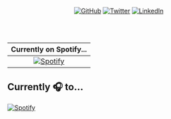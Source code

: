 <p align="center">
  <a href="https://github.com/dwyn"><img src="https://img.shields.io/github/followers/dwyn.svg?label=GitHub&style=social" alt="GitHub"></a>
  <a href="https://twitter.com/dwyn"><img src="https://img.shields.io/twitter/follow/dwyn?label=Twitter&style=social" alt="Twitter"></a>
  <a href="https://www.linkedin.com/in/dwyn"><img src="https://img.shields.io/badge/LinkedIn--_.svg?style=social&logo=linkedin" alt="LinkedIn"></a>
</p>

<br/>
<br/>

<p align="center">

| Currently on Spotify... |
| :----:      |
| [![Spotify](https://spotify-readme.dwyn.vercel.app/api/spotify)](https://open.spotify.com/user/dwayne.)      |

</p>




## Currently 🎧 to...
[![Spotify](https://spotify-readme.dwyn.vercel.app/api/spotify)](https://open.spotify.com/user/dwayne.)
